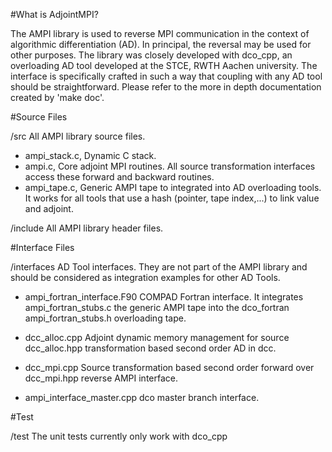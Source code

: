 #What is AdjointMPI?

The AMPI library is used to reverse MPI communication in the context of 
algorithmic differentiation (AD). In principal, the reversal may be 
used for other purposes. The library was closely developed with dco_cpp, 
an overloading AD tool developed at the STCE, RWTH Aachen university. 
The interface is specifically crafted in such a way that coupling 
with any AD tool should be straightforward. Please refer to the more
in depth documentation created by 'make doc'.

#Source Files

/src 		        All AMPI library source files.

- ampi_stack.c, 	Dynamic C stack.
- ampi.c, 		Core adjoint MPI routines. All source transformation
  			interfaces access these forward and backward routines.
- ampi_tape.c, 		Generic AMPI tape to integrated into AD overloading
			tools. It works for all tools that use a hash (pointer,
			tape index,...) to link value and adjoint.

/include 		All AMPI library header files.

#Interface Files

/interfaces 		AD Tool interfaces. They are not part of the AMPI library
			and should be considered as integration examples for
			other AD Tools.

- ampi_fortran_interface.F90    COMPAD Fortran interface. It integrates 
  ampi_fortran_stubs.c		the generic AMPI tape into the dco_fortran 
  ampi_fortran_stubs.h          overloading tape.

- dcc_alloc.cpp		Adjoint dynamic memory management for source 
  dcc_alloc.hpp  	transformation based second order AD in dcc. 

- dcc_mpi.cpp		Source transformation based second order forward over
  dcc_mpi.hpp		reverse AMPI interface.
- ampi_interface_master.cpp     dco master branch interface.
  
#Test

/test                   The unit tests currently only work with dco_cpp

